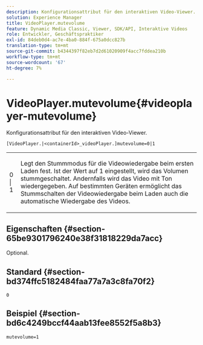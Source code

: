 ```yaml
---
description: Konfigurationsattribut für den interaktiven Video-Viewer.
solution: Experience Manager
title: VideoPlayer.mutevolume
feature: Dynamic Media Classic, Viewer, SDK/API, Interaktive Videos
role: Entwickler, Geschäftspraktiker
exl-id: 84deb0d4-ac7e-4ba0-884f-675a0dcc827b
translation-type: tm+mt
source-git-commit: b4344397f82eb7d2d61020909f4acc7fddea210b
workflow-type: tm+mt
source-wordcount: '67'
ht-degree: 7%

---
```


# VideoPlayer.mutevolume{#videoplayer-mutevolume}

Konfigurationsattribut für den interaktiven Video-Viewer.

`[VideoPlayer.|<containerId>_videoPlayer.]mutevolume=0|1`

<table id="table_2A4F898BBF88417DB0834B7F78637F5D"> 
 <tbody> 
  <tr> 
   <td colname="col1"> <p> <span class="codeph"> 0 | 1 </span> </p> </td> 
   <td colname="col2"> <p> Legt den Stummmodus für die Videowiedergabe beim ersten Laden fest. Ist der Wert auf <span class="codeph"> 1 </span> eingestellt, wird das Volumen stummgeschaltet. Andernfalls wird das Video mit Ton wiedergegeben. Auf bestimmten Geräten ermöglicht das Stummschalten der Videowiedergabe beim Laden auch die automatische Wiedergabe des Videos. </p> </td> 
  </tr> 
 </tbody> 
</table>

## Eigenschaften {#section-65be9301796240e38f31818229da7acc}

Optional.

## Standard {#section-bd374ffc5182484faa77a7a3c8fa70f2}

`0`

## Beispiel {#section-bd6c4249bccf44aab13fee8552f5a8b3}

`mutevolume=1`
